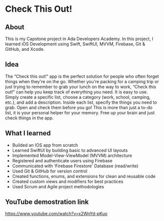 # Check This Out!

## About

This is my Capstone project in Ada Developers Academy. In this project, I learned iOS Development using Swift, SwiftUI, MVVM, Firebase, Git & GitHub, and Xcode.

## Idea

The “Check this out!” app is the perfect solution for people who often forget things when they're on the go. Whether you're packing for a camping trip or just trying to remember to grab your lunch on the way to work, “Check this out!” can help you keep track of everything you need.
It is easy to use. Simply create a specific list, choose a category (work, school, camping, etc.), and add a description. Inside each list, specify the things you need to grab. Open and check them before you go! This is more than just a to-do list, it is your personal helper for your memory. Free up your brain and just check things in the app.

## What I learned

- Builded an IOS app from scratch
- Learned SwiftUI by building basic to advanced UI layouts
- Implemented Model-View-ViewModel (MVVM) architecture
- Registered and authenticate users using Firebase
- Communicated with 'Firebase Firestore' Database (read/write)
- Used Git & GitHub for version control
- Created functions, enums, and extensions for clean and reusable code
- Created custom views and modifiers for best practices
- Used Scrum and Agile project methodologies

## YouTube demostration link
https://www.youtube.com/watch?v=x2WnYd-pKuo
